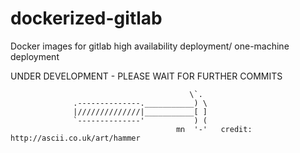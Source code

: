 # dockerized-gitlab
Docker images for gitlab high availability deployment/ one-machine deployment

UNDER DEVELOPMENT - PLEASE WAIT FOR FURTHER COMMITS

                                            \`.    
                  .--------------.___________) \       
                  |//////////////|___________[ ]    
                  `--------------'           ) (      
                                         mn  '-'   credit: http://ascii.co.uk/art/hammer   



